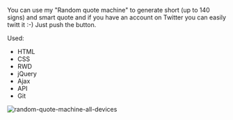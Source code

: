 You can use my "Random quote machine" to generate short (up to 140 signs) and smart quote and if you have an account on Twitter you can easily twitt it :-) 
Just push the button.

Used:

- HTML
- CSS
- RWD
- jQuery
- Ajax
- API
- Git


![random-quote-machine-all-devices](https://user-images.githubusercontent.com/25754728/31864902-f2df4b36-b765-11e7-8043-d7407650d55f.PNG)
